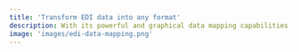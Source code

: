 ```yaml
---
title: 'Transform EDI data into any format'
description: With its powerful and graphical data mapping capabilities, Ballerina enables the seamless transformation of EDI data into formats such as JSON, XML, CSV, and more. This allows organizations to effortlessly navigate complex EDI structures and accurately perform transformations, ensuring smooth integration with both internal and external applications.
image: 'images/edi-data-mapping.png'
---
```

